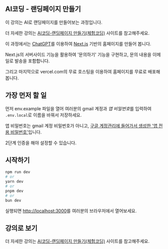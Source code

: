 ## AI코딩 - 랜딩페이지 만들기
이 강의는 AI로 랜딩페이지를 만들어보는 과정입니다.

더 자세한 강의는 [AI코딩-랜딩페이지 만들기(체험코딩)](https://try.tera.co.kr/courses/ai%ec%bd%94%eb%94%a9-%eb%9e%9c%eb%94%a9%ed%8e%98%ec%9d%b4%ec%a7%80-%eb%a7%8c%eb%93%a4%ea%b8%b0/) 사이트를 참고해주세요.


이 과정에서는 [ChatGPT](https://chat.openai.com/)를 이용하여 [Next.js](https://nextjs.org) 기반의 홈페이지를 만들어 봅니다.

Next.js의 서버사이드 기능을 활용하여 '문의하기' 기능을 구현하고, 문의 내용을 이메일로 발송을 포함합니다.

그리고 마지막으로 vercel.com의 무료 호스팅을 이용하여 홈페이지를 무료로 배포해 봅니다.


## 가장 먼저 할 일

먼저 env.example 파일을 열어 여러분의 gmail 계정과 *앱 비밀번호*를 입력하여 `.env.local`로 이름을 바꿔서 저장하세요.

앱 비밀번호는 gmail 계정 비밀번호가 아니고, [구글 계정관리에 들어가서 생성한 '앱 전용 비밀번호'](https://myaccount.google.com/apppasswords)입니다.

2단계 인증을 해야 설정할 수 있습니다.

## 시작하기


```bash
npm run dev
# or
yarn dev
# or
pnpm dev
# or
bun dev
```

실행되면 [http://localhost:3000](http://localhost:3000)를 여러분의 브라우저에서 열어보세요.

## 강의로 보기

더 자세한 강의는 [AI코딩-랜딩페이지 만들기(체험코딩)](https://try.tera.co.kr/courses/ai%ec%bd%94%eb%94%a9-%eb%9e%9c%eb%94%a9%ed%8e%98%ec%9d%b4%ec%a7%80-%eb%a7%8c%eb%93%a4%ea%b8%b0/) 사이트를 참고해주세요.

